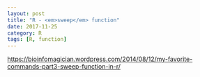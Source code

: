 ```yaml
---
layout: post
title: "R - <em>sweep</em> function"
date: 2017-11-25
category: R
tags: [R, function]
---
```


https://bioinfomagician.wordpress.com/2014/08/12/my-favorite-commands-part3-sweep-function-in-r/

